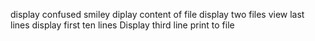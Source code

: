 display confused smiley
diplay content of file 
display two files
view last lines
display first ten lines
Display third line
print to file
